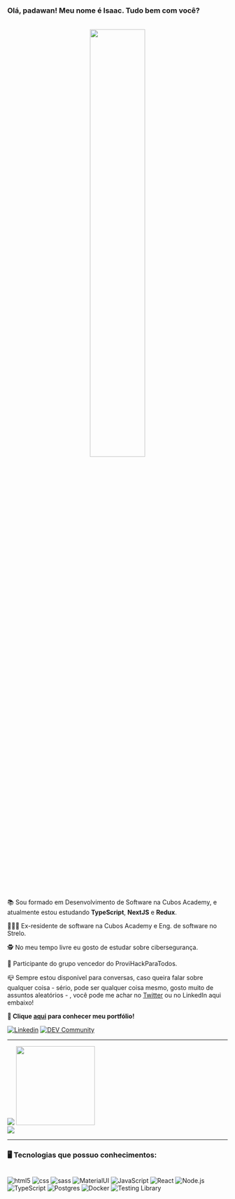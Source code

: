 
<h3>Olá, padawan! Meu nome é Isaac. Tudo bem com você?</h3>
</br>

<div align='center'>
<img src="https://c.tenor.com/7rMJZKO5CYYAAAAC/baby-yoda-hi.gif" width="50%" margin-bottom ='20px'/>
</div>

</br>

<div align='left'> 
    <p>📚 Sou formado em Desenvolvimento de Software na Cubos Academy, e atualmente estou estudando <strong>TypeScript</strong>, <strong>NextJS</strong> e <strong>Redux</strong>.</p>
    <p>👨🏽‍💻 Ex-residente de software na Cubos Academy e Eng. de software no Strelo.</p>
    <p>🕵️ No meu tempo livre eu gosto de estudar sobre cibersegurança.</p>
    <p>🥇 Participante do grupo vencedor do ProviHackParaTodos.</p> 
    <p>📪 Sempre estou disponível para conversas, caso queira falar sobre qualquer coisa - sério, pode ser qualquer coisa mesmo, gosto muito de assuntos aleatórios - , você pode me achar no <a href='https://twitter.com/isaacjbs' target='_blank'>Twitter</a> ou no LinkedIn aqui embaixo!</p>
    <p><strong>💼 Clique <a href='https://isaacjbs.github.io/portfolio/'>aqui</a> para conhecer meu portfólio!</strong></p>
</div>

[![Linkedin](https://img.shields.io/badge/LinkedIn-0077B5?style=for-the-badge&logo=linkedin&logoColor=white)](https://www.linkedin.com/in/isaac-jbs/)
[![DEV Community](https://img.shields.io/badge/dev.to-0A0A0A?style=for-the-badge&logo=devdotto&logoColor=white)](https://dev.to/isaacjbs)

<hr>

<div>
<img align='+' src="https://github-readme-stats.vercel.app/api?username=IsaacJBS&show_icons=true&title_color=ebc760&text_color=ebc760&icon_color=ebc760&bg_color=050302&cache_seconds=2300">
<img height="180em" src="https://github-readme-stats.vercel.app/api/top-langs/?username=IsaacJBS&layout=compact&langs_count=7&title_color=ebc760&text_color=ebc760&icon_color=ebc760&bg_color=050302"/>
</div>

<img src="https://img.shields.io/static/v1?label=Overview&message=Isaac Jordão&color=050302&style=for-the-badge&logo=GitHub">

<hr>
 
<h3>🖥️ Tecnologias que possuo conhecimentos: </h3>
<div>
<div><br>
<img alt= 'html5' src='https://img.shields.io/badge/HTML5-E34F26?style=for-the-badge&logo=html5&logoColor=white'>
<img alt= 'css' src='https://img.shields.io/badge/CSS3-1572B6?style=for-the-badge&logo=css3&logoColor=white'>
<img alt= 'sass' src='https://img.shields.io/badge/Sass-CC6699?style=for-the-badge&logo=sass&logoColor=white'>
<img alt= 'MaterialUI' src='https://img.shields.io/badge/Material--UI-0081CB?style=for-the-badge&logo=material-ui&logoColor=white'>
<img alt= 'JavaScript' src='https://img.shields.io/badge/JavaScript-F7DF1E?style=for-the-badge&logo=javascript&logoColor=black'>
<img alt= 'React' src='https://img.shields.io/badge/React-20232A?style=for-the-badge&logo=react&logoColor=61DAFB'>
<img alt= 'Node.js' src='https://img.shields.io/badge/Node.js-43853D?style=for-the-badge&logo=node.js&logoColor=white'>
<img alt= 'TypeScript' src='https://img.shields.io/badge/TypeScript-007ACC?style=for-the-badge&logo=typescript&logoColor=white'>
<img alt= 'Postgres' src='https://img.shields.io/badge/PostgreSQL-316192?style=for-the-badge&logo=postgresql&logoColor=white'> 
<img alt= 'Docker' src='https://img.shields.io/badge/docker-%230db7ed.svg?style=for-the-badge&logo=docker&logoColor=white'>
<img alt= 'Testing Library' src='https://img.shields.io/badge/testing%20library-323330?style=for-the-badge&logo=testing-library&logoColor=red'>
</div>

